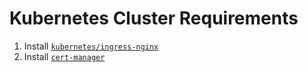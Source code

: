 # Kubernetes Cluster Requirements

1. Install [`kubernetes/ingress-nginx`](https://github.com/kubernetes/ingress-nginx)
2. Install [`cert-manager`](https://github.com/cert-manager/cert-manager)
